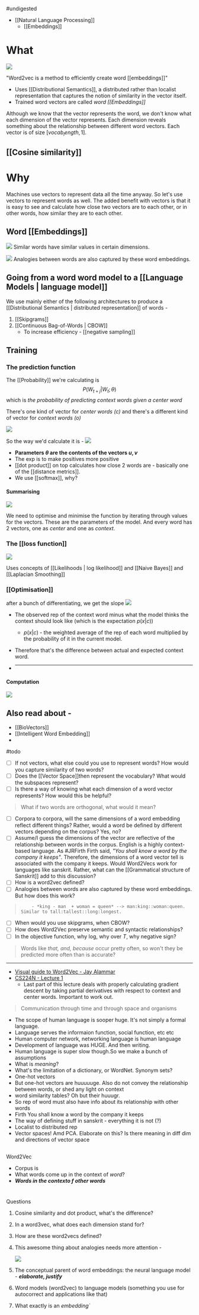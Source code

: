 #undigested

- [[Natural Language Processing]]
	- [[Embeddings]]



# What
![](word2vec_cs224n.png)


"Word2vec is a method to efficiently create word [[embeddings]]"
- Uses [[Distributional Semantics]], a distributed rather than localist representation that captures the notion of similarity in the vector itself.
- Trained word vectors are called *word [[Embeddings]]*

Although we know that the vector represents the word, we don't know what each dimension of the vector represents. 
Each dimension reveals something about the relationship between different word vectors. 
Each vector is of size $[vocab_length, 1]$.

## [[Cosine similarity]]

# Why
Machines use vectors to represent data all the time anyway. So let's use vectors to represent words as well. The added benefit with vectors is that it is easy to see and calculate how close two vectors are to each other, or in other words, how similar they are to each other.

## Word [[Embeddings]]
![](w2v1.png)
Similar words have similar values in certain dimensions.
<!--ID: 1625799979936-->


![](w2v2.png)
Analogies between words are also captured by these word embeddings. 

## Going from a word word model to a [[Language Models | language model]]
 We use mainly either of the following architectures to produce a [[Distributional Semantics | distributed representation]] of words -
 1. [[Skipgrams]]
 2. [[Continuous Bag-of-Words | CBOW]]
	 - To increase efficiency - [[negative sampling]]
<!--ID: 1625799979953-->



## Training
### The prediction function
The [[Probability]] we're calculating is $$P(W_{t+j}| W_t;\theta)$$
which is *the probability of predicting context words given a center word*
<!--ID: 1625799979969-->


There's one kind of vector for *center words (c)* and there's a different kind of vector for *context words (o)*

![](word2vec_cs224n3.png)

So the way we'd calculate it is -
![](word2vec_cs224n4.png)
 
- **Parameters $\theta$ are the contents of the vectors $u,v$**
- The exp is to make positives more positive
- [[dot product]] on top calculates how close 2 words are - basically one of the [[distance metrics]].
- We use [[softmax]], why? 

#### Summarising
![](word2vec_cs224n5.png)
<!--ID: 1625799979986-->


We need to optimise and minimise the function by iterating through values for the vectors. These are the parameters of the model.
And every word has 2 vectors, one as *center* and one as *context*.


### The [[loss function]]
![](word2vec_cs224n2.png)
<!--ID: 1625799980002-->


Uses concepts of [[Likelihoods | log likelihood]] and [[Naive Bayes]] and [[Laplacian Smoothing]]

### [[Optimisation]]
after a bunch of differentiating, we get the slope
![](word2vec_cs224n6.png)
<!--ID: 1625799980018-->


- The observed rep of the context word minus what the model thinks the context should look like (which is the expectation $p(x|c)$)
	- $p(x|c)$ - the weighted average of the rep of each word multiplied by the probability of it in the current model. 
- Therefore that's the difference between actual and expected context word.

- ****


#### Computation
![](word2vec_cs224n7.png)
<!--ID: 1625799980034-->


## Also read about - 
- [[BioVectors]]
- [[Intelligent Word Embedding]]
- 








#todo
- [ ] If not vectors, what else could you use to represent words? How would you capture similarity of two words?
- [ ] Does the [[Vector Space]]then represent the vocabulary? What would the subspaces represent?
- [ ] Is there a way of knowing what each dimension of a word vector represents? How would this be helpful?
> What if two words are orthogonal, what would it mean?
- [ ] Corpora to corpora, will the same dimensions of a word embedding reflect different things? Rather, would a word be defined by different vectors depending on the corpus? Yes, no?
- [ ] Assume/I guess the dimensions of the vector are reflective of the relationship between words in the corpus. English is a highly context-based language. As #JRFirth Firth said, *"_You shall know a word by the company it keeps_"*. Therefore, the dimensions of a word vector tell is associated with the company it keeps. Would Word2Vecs work for languages like sanskrit. Rather, what can the [[Grammatical structure of Sanskrit]] add to this discussion?
- [ ] How is a word2vec defined?
- [ ] Analogies between words are also captured by these word embeddings. But how does this work? 
>         - *king - man  + woman = queen* --> man:king::woman:queen. Similar to tall:tallest::long:longest.
- [ ] When would you use skipgrams, when CBOW?
- [ ] How does Word2Vec preserve semantic and syntactic relationships?
- [ ] In the objective function, why log, why over *T*, why negative sign?
> Words like *that, and, because* occur pretty often, so won't they be predicted more often than is accurate?


------
- [Visual guide to Word2Vec - Jay Alammar](https://jalammar.github.io/illustrated-word2vec/)
- [CS224N - Lecture 1](https://www.youtube.com/watch?v=8rXD5-xhemo&t=2674s)
	- Last part of this lecture deals with properly calculating gradient descent by taking partial derivatives with respect to context and center words. Important to work out.


  

> Communication through time and through space and organisms

-   The scope of human language is sooper huge. It's not simply a formal language.
-   Language serves the informaion function, social function, etc etc
-   Human computer network, networking language is human language
-   Development of language was HUGE. And then writing.
-   Human language is super slow though.So we make a bunch of assumptions
-   What is _meaning_?
-   What's the limitation of a dictionary, or WordNet. Synonym sets?
-   One-hot vectors
-   But one-hot vectors are huuuuuge. Also do not convey the relationship between words, or shed any light on context
-   word similarity tables? Oh but their huuugr.
-   So rep of word must also have info about its relationship with other words
-   Firth You shall know a word by the company it keeps
-   The way of defining stuff in sanskrit - everything it is not (?)
-   Localist to distributed rep
-   Vector spaces! Amd PCA. Elaborate on this? Is there meaning in diff dim and directions of vector space

## 

Word2Vec

-   Corpus is
-   What words come up in the context of _word_?
-   **_Words in the contexto f other words_**

# 

Questions

1.  Cosine similarity and dot product, what's the difference?
2.  In a word3vec, what does each dimension stand for?
3.  How are these word2vecs defined?
4.  This awesome thing about analogies needs more attention -  
    
    ![](app://local/home/padmapriya/Notes/Images/link1.png?1622860480472)
    
5.  The conceptual parent of word embeddings: the neural language model - **_elaborate, justify_**
6.  Word models (word2vec) to language models (something you use for autocorrect and applications like that)
7.  What exactly is an _embedding`_